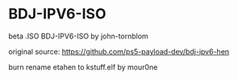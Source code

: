 # BDJ-IPV6-ISO
beta .ISO BDJ-IPV6-ISO by john-tornblom

original source: https://github.com/ps5-payload-dev/bdj-ipv6-hen

burn rename etahen to kstuff.elf by mour0ne 
